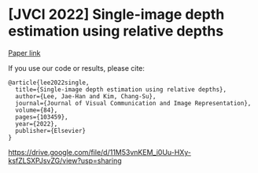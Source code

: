 # [JVCI 2022] Single-image depth estimation using relative depths

[Paper link](https://www.sciencedirect.com/science/article/abs/pii/S1047320322000190)

If you use our code or results, please cite:
```
@article{lee2022single,
  title={Single-image depth estimation using relative depths},
  author={Lee, Jae-Han and Kim, Chang-Su},
  journal={Journal of Visual Communication and Image Representation},
  volume={84},
  pages={103459},
  year={2022},
  publisher={Elsevier}
}
```

https://drive.google.com/file/d/11M53vnKEM_i0Uu-HXy-ksfZLSXPJsvZG/view?usp=sharing
